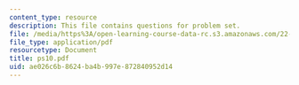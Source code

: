```yaml
---
content_type: resource
description: This file contains questions for problem set.
file: /media/https%3A/open-learning-course-data-rc.s3.amazonaws.com/22-38-probability-and-its-applications-to-reliability-quality-control-and-risk-assessment-fall-2005/ae026c6b8624ba4b997e872840952d14_ps10.pdf
file_type: application/pdf
resourcetype: Document
title: ps10.pdf
uid: ae026c6b-8624-ba4b-997e-872840952d14
---
```

